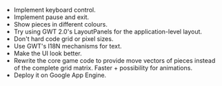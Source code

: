 * Implement keyboard control.
* Implement pause and exit.
* Show pieces in different colours.
* Try using GWT 2.0's LayoutPanels for the application-level layout.
* Don't hard code grid or pixel sizes.
* Use GWT's I18N mechanisms for text.
* Make the UI look better.
* Rewrite the core game code to provide move vectors of pieces instead of the
  complete grid matrix. Faster + possibility for animations.
* Deploy it on Google App Engine.
